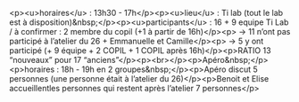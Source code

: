 &lt;p&gt;&lt;u&gt;horaires&lt;&#x2F;u&gt; : 13h30 - 17h&lt;&#x2F;p&gt;&lt;p&gt;&lt;u&gt;lieu&lt;&#x2F;u&gt; : Ti lab (tout le lab est à disposition)&amp;nbsp;&lt;&#x2F;p&gt;&lt;p&gt;&lt;u&gt;participants&lt;&#x2F;u&gt; : 16 + 9 equipe Ti Lab &#x2F; à confirmer :  2 membre du copil (+1 à partir de 16h)&lt;&#x2F;p&gt;&lt;p&gt;	→ 11 n’ont pas participé à l’atelier du 26 + Emmanuelle et Camille&lt;&#x2F;p&gt;&lt;p&gt;	→ 5 y ont participé (+ 9 équipe + 2 COPIL + 1 COPIL après 16h)&lt;&#x2F;p&gt;&lt;p&gt;RATIO 13 “nouveaux” pour 17 “anciens”&lt;&#x2F;p&gt;&lt;p&gt;&lt;br&gt;&lt;&#x2F;p&gt;&lt;p&gt;Apéro&amp;nbsp;&lt;&#x2F;p&gt;&lt;p&gt;horaires : 18h - 19h en 2 groupes&amp;nbsp;&lt;&#x2F;p&gt;&lt;p&gt;Apéro discut 5 personnes (une personne était à l’atelier du 26)&lt;&#x2F;p&gt;&lt;p&gt;Benoit et Elise accueillentles personnes qui restent après l’atelier 7 personnes&lt;&#x2F;p&gt;